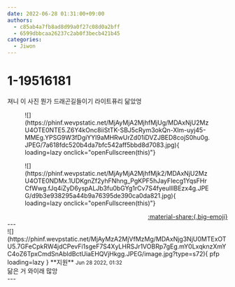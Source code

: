 ```yaml
---
date: 2022-06-28 01:31:00+09:00
authors:
  - c85ab4a7fb8ad8d99a0f27c08d0a2bff
  - 6599dbbcaa26237c2ab0f3becb421b45
categories:
  - Jiwon
---
```


# 1-19516181

<div class="post-container" markdown="1">
<div class="content-container md-sidebar__scrollwrap" markdown="1">

져니 이 사진 뭔가 드래곤길들이기 라이트퓨리 닮았엉
<figure markdown="1">
![](https://phinf.wevpstatic.net/MjAyMjA2MjhfMjUg/MDAxNjU2MzU4OTE0NTE5.Z6Y4kOnc8iiStTK-SBJ5cRym3okQn-Xlm-uyj45-MMEg.YPSG9W3fDgiYYl9aMHRwUrZd01iDVZJBED8cojS0hu0g.JPEG/7a618fdc520b4da7bfc542aff5bbd8d7083.jpg){ loading=lazy onclick="openFullscreen(this)"}
</figure>

<figure markdown="1">
![](https://phinf.wevpstatic.net/MjAyMjA2MjhfMjk2/MDAxNjU2MzU4OTE0NDMx.1UDKgnZf2yhFNhng_PgKPF5hJayFIecg1YqsFHrCfWwg.fJq4iZyD6yspALJb3fu0bGYg1rCv7S4fyeullIBEzx4g.JPEG/d9b3e938295a44b9a76395de390ca0da821.jpg){ loading=lazy onclick="openFullscreen(this)"}
</figure>


</div>
</div>

<div style="text-align: right;" markdown="1">
<a href="https://weverse.io/fromis9/fanpost/1-19516181" style="text-align: right;">:material-share:{.big-emoji}</a>
</div>
---

<div class="comments-container md-sidebar__scrollwrap" markdown="1">
<div class="comment" markdown="1">
<div class='id-container' markdown="1">
![](https://phinf.wevpstatic.net/MjAyMzA2MjVfMzMg/MDAxNjg3NjU0MTExOTU5.7GFeCpkRW4jdCPevFi1sgeF7S4XyLHRSJr1VOBRp7gEg.mY0LxqknzXmYC4oZ6TpxCmdSnAbldBctUiaEHQVjHkgg.JPEG/image.jpg?type=s72){ pfp loading=lazy }
**<span class="artist">지원</span>** <small>Jun 28 2022, 01:32</small><br>
</div>
<div class='comment-body' markdown="1">
닮은 거 와이래 많앙
</div>
</div>
</div>
---
